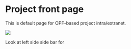 # Project front page


This is default page for OPF-based project intra/extranet.

![](https://openclipart.org/image/300px/svg_to_png/185078/oldmanreadsabook.png&disposition=attachment)

Look at left side side bar for  
